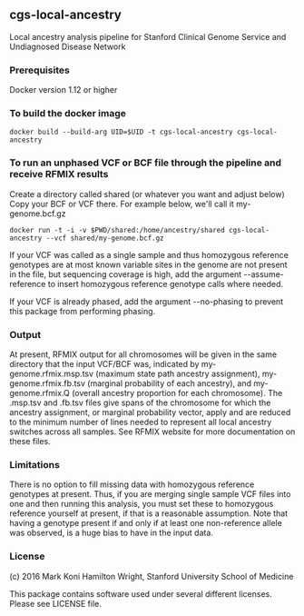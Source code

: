 ## cgs-local-ancestry
Local ancestry analysis pipeline for Stanford Clinical Genome Service and Undiagnosed Disease Network

### Prerequisites
Docker version 1.12 or higher

### To build the docker image

`docker build --build-arg UID=$UID -t cgs-local-ancestry cgs-local-ancestry`

### To run an unphased VCF or BCF file through the pipeline and receive RFMIX results

Create a directory called shared (or whatever you want and adjust below)
Copy your BCF or VCF there. For example below, we'll call it my-genome.bcf.gz

`docker run -t -i -v $PWD/shared:/home/ancestry/shared cgs-local-ancestry --vcf shared/my-genome.bcf.gz`

If your VCF was called as a single sample and thus homozygous reference genotypes are at most known variable sites in the genome are not present in the file, but sequencing coverage is high, add the argument --assume-reference to insert homozygous reference genotype calls where needed.

If your VCF is already phased, add the argument --no-phasing to prevent this package from performing phasing.

### Output

At present, RFMIX output for all chromosomes will be given in the same directory that the input VCF/BCF was, indicated by my-genome.rfmix.msp.tsv (maximum state path ancestry assignment), my-genome.rfmix.fb.tsv (marginal probability of each ancestry), and my-genome.rfmix.Q (overall ancestry proportion for each chromosome). The .msp.tsv and .fb.tsv files give spans of the chromosome for which the ancestry assignment, or marginal probability vector, apply and are reduced to the minimum number of lines needed to represent all local ancestry switches across all samples. See RFMIX website for more documentation on these files.

### Limitations

There is no option to fill missing data with homozygous reference genotypes at present. Thus, if you are merging single sample VCF files into one and then running this analysis, you must set these to homozygous reference yourself at present, if that is a reasonable assumption. Note that having a genotype present if and only if at least one non-reference allele was observed, is a huge bias to have in the input data.

### License

(c) 2016 Mark Koni Hamilton Wright, Stanford University School of Medicine

This package contains software used under several different licenses. Please see LICENSE file. 
